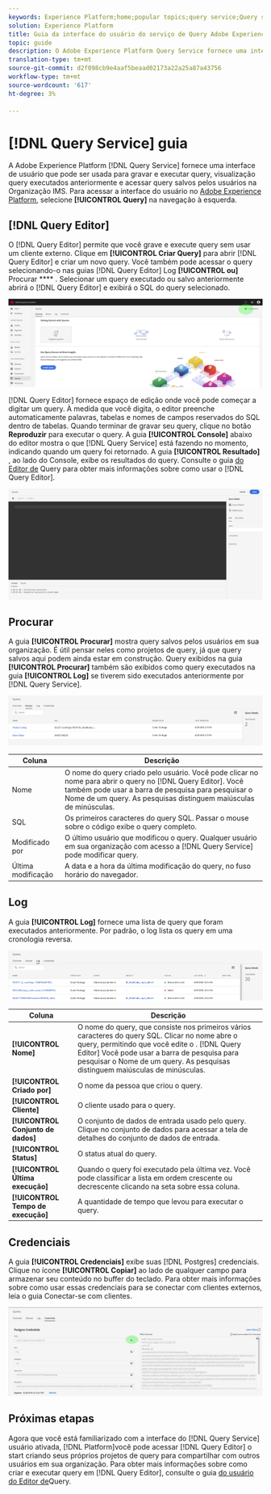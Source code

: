 ```yaml
---
keywords: Experience Platform;home;popular topics;query service;Query service;query;query editor;Query Editor;Query editor;
solution: Experience Platform
title: Guia da interface do usuário do serviço de Query Adobe Experience Platform
topic: guide
description: O Adobe Experience Platform Query Service fornece uma interface de usuário que pode ser usada para gravar e executar query, visualização query executados anteriormente e acessar query salvos por usuários na Organização IMS.
translation-type: tm+mt
source-git-commit: d2f098cb9e4aaf5beaad02173a22a25a87a43756
workflow-type: tm+mt
source-wordcount: '617'
ht-degree: 3%

---
```



# [!DNL Query Service] guia

A Adobe Experience Platform [!DNL Query Service] fornece uma interface de usuário que pode ser usada para gravar e executar query, visualização query executados anteriormente e acessar query salvos pelos usuários na Organização IMS. Para acessar a interface do usuário no [Adobe Experience Platform][platform-ui], selecione **[!UICONTROL Query]** na navegação à esquerda.

## [!DNL Query Editor]

O [!DNL Query Editor] permite que você grave e execute query sem usar um cliente externo. Clique em **[!UICONTROL Criar Query]** para abrir [!DNL Query Editor] e criar um novo query. Você também pode acessar o query selecionando-o nas guias [!DNL Query Editor] Log **[!UICONTROL ou]** Procurar **** . Selecionar um query executado ou salvo anteriormente abrirá o  [!DNL Query Editor] e exibirá o SQL do query selecionado.

![Imagem](../images/queries/ui-overview/overview.png)

[!DNL Query Editor] fornece espaço de edição onde você pode começar a digitar um query. À medida que você digita, o editor preenche automaticamente palavras, tabelas e nomes de campos reservados do SQL dentro de tabelas. Quando terminar de gravar seu query, clique no botão **Reproduzir** para executar o query. A guia **[!UICONTROL Console]** abaixo do editor mostra o que [!DNL Query Service] está fazendo no momento, indicando quando um query foi retornado. A guia **[!UICONTROL Resultado]** , ao lado do Console, exibe os resultados do query. Consulte o guia [do Editor de][query-editor] Query para obter mais informações sobre como usar o [!DNL Query Editor].

![Imagem](../images/queries/ui-overview/query-editor.png)

## Procurar

A guia **[!UICONTROL Procurar]** mostra query salvos pelos usuários em sua organização. É útil pensar neles como projetos de query, já que query salvos aqui podem ainda estar em construção. Query exibidos na guia **[!UICONTROL Procurar]** também são exibidos como query executados na guia **[!UICONTROL Log]** se tiverem sido executados anteriormente por [!DNL Query Service].

![Imagem](../images/queries/ui-overview/browse.png)

| Coluna | Descrição |
| --- | --- |
| Nome | O nome do query criado pelo usuário. Você pode clicar no nome para abrir o query no [!DNL Query Editor]. Você também pode usar a barra de pesquisa para pesquisar o Nome de um query. As pesquisas distinguem maiúsculas de minúsculas. |
| SQL | Os primeiros caracteres do query SQL. Passar o mouse sobre o código exibe o query completo. |
| Modificado por | O último usuário que modificou o query. Qualquer usuário em sua organização com acesso a [!DNL Query Service] pode modificar query. |
| Última modificação | A data e a hora da última modificação do query, no fuso horário do navegador. |

## Log

A guia **[!UICONTROL Log]** fornece uma lista de query que foram executados anteriormente. Por padrão, o log lista os query em uma cronologia reversa.

![Imagem](../images/queries/ui-overview/log.png)

| Coluna | Descrição |
| --- | --- |
| **[!UICONTROL Nome]** | O nome do query, que consiste nos primeiros vários caracteres do query SQL. Clicar no nome abre o query, permitindo que você edite o . [!DNL Query Editor] Você pode usar a barra de pesquisa para pesquisar o Nome de um query. As pesquisas distinguem maiúsculas de minúsculas. |
| **[!UICONTROL Criado por]** | O nome da pessoa que criou o query. |
| **[!UICONTROL Cliente]** | O cliente usado para o query. |
| **[!UICONTROL Conjunto de dados]** | O conjunto de dados de entrada usado pelo query. Clique no conjunto de dados para acessar a tela de detalhes do conjunto de dados de entrada. |
| **[!UICONTROL Status]** | O status atual do query. |
| **[!UICONTROL Última execução]** | Quando o query foi executado pela última vez. Você pode classificar a lista em ordem crescente ou decrescente clicando na seta sobre essa coluna. |
| **[!UICONTROL Tempo de execução]** | A quantidade de tempo que levou para executar o query. |

## Credenciais

A guia **[!UICONTROL Credenciais]** exibe suas [!DNL Postgres] credenciais. Clique no ícone **[!UICONTROL Copiar]** ao lado de qualquer campo para armazenar seu conteúdo no buffer do teclado. Para obter mais informações sobre como usar essas credenciais para se conectar com clientes externos, leia o guia [][connect-clients]Conectar-se com clientes.

![Imagem](../images/queries/ui-overview/credentials.png)

## Próximas etapas

Agora que você está familiarizado com a interface do [!DNL Query Service] usuário ativada, [!DNL Platform]você pode acessar [!DNL Query Editor] o start criando seus próprios projetos de query para compartilhar com outros usuários em sua organização. Para obter mais informações sobre como criar e executar query em [!DNL Query Editor], consulte o guia [do usuário do Editor de][query-editor]Query.

[platform-ui]: https://platform.adobe.com
[query-editor]: user-guide.md
[connect-clients]: ../clients/overview.md
